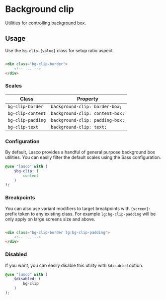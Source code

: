 # Background clip

Utilities for controlling background box.

## Usage

Use the `bg-clip-{value}` class for setup ratio aspect.

```html

<div class="bg-clip-border">
    <!-- ... -->
</div>
```

### Scales

| Class             | Property                        |
|-------------------|---------------------------------|
| `bg-clip-border`  | `background-clip: border-box;`  |
| `bg-clip-content` | `background-clip: content-box;` |
| `bg-clip-padding` | `background-clip: padding-box;` |    
| `bg-clip-text`    | `background-clip: text;`        |    

### Configuration

By default, Lasco provides a handful of general purpose background box utilities. You can easily filter the default
scales using the Sass configuration.

```scss
@use "lasco" with (
    $bg-clip: (
        content
    )
);
```

### Breakpoints

You can also use variant modifiers to target breakpoints with `{screen}:` prefix token to any existing class. For
example `lg:bg-clip-padding` will be only apply on large screens size and above.

```html

<div class="bg-clip-border lg:bg-clip-padding">
    <!-- ... -->
</div>
```

### Disabled

If you want, you can easily disable this utility with `$disabled` option.

```scss
@use "lasco" with (
    $disabled: (
        bg-clip
    )
);
```

